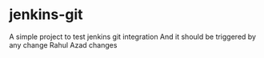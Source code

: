 # jenkins-git

A simple project to test jenkins git integration
And it should be triggered by any change
Rahul Azad changes 
